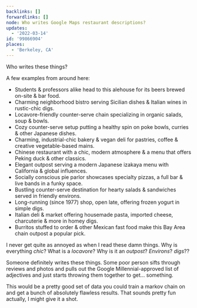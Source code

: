 ```yaml
---
backlinks: []
forwardlinks: []
node: Who writes Google Maps restaurant descriptions?
updates:
  - '2022-03-14'
id: '99866904'
places:
  - 'Berkeley, CA'
---
```

Who writes these things? 

A few examples from around here:

- Students & professors alike head to this alehouse for its beers brewed on-site & bar food.
- Charming neighborhood bistro serving Sicilian dishes & Italian wines in rustic-chic digs.
- Locavore-friendly counter-serve chain specializing in organic salads, soup & bowls.
- Cozy counter-serve setup putting a healthy spin on poke bowls, curries & other Japanese dishes.
- Charming, industrial-chic bakery & vegan deli for pastries, coffee & creative vegetable-based mains.
- Chinese restaurant with a chic, modern atmosphere & a menu that offers Peking duck & other classics.
- Elegant outpost serving a modern Japanese izakaya menu with California & global influences.
- Socially conscious pie parlor showcases specialty pizzas, a full bar & live bands in a funky space.
- Bustling counter-serve destination for hearty salads & sandwiches served in friendly environs.
- Long-running (since 1977) shop, open late, offering frozen yogurt in simple digs.
- Italian deli & market offering housemade pasta, imported cheese, charcuterie & more in homey digs.
- Burritos stuffed to order & other Mexican fast food make this Bay Area chain outpost a popular pick.

I never get quite as annoyed as when I read these damn things. Why is everything *chic*? What is a *locavore*? Why is it an *outpost*? *Environs*? *digs*??

Someone definitely writes these things. Some poor person sifts through reviews and photos and pulls out the Google Millennial-approved list of adjectives and just starts throwing them together to get... something. 

This would be a pretty good set of data you could train a markov chain on and get a bunch of absolutely flawless results. That sounds pretty fun actually, I might give it a shot.


